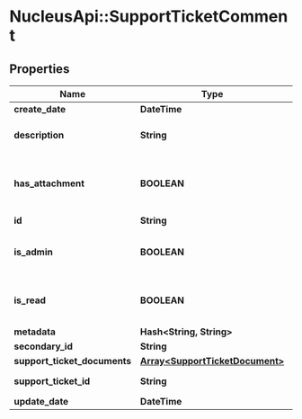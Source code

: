 # NucleusApi::SupportTicketComment

## Properties
Name | Type | Description | Notes
------------ | ------------- | ------------- | -------------
**create_date** | **DateTime** |  | [optional] 
**description** | **String** | SupportTicket Comment Description | [optional] 
**has_attachment** | **BOOLEAN** | Does the SupportTicket Comment contain an attachment | [optional] 
**id** | **String** |  | [optional] 
**is_admin** | **BOOLEAN** | Is the SupportTicket Comment an admin | [optional] 
**is_read** | **BOOLEAN** | Is the SupportTicket Comment read | [optional] 
**metadata** | **Hash&lt;String, String&gt;** |  | [optional] 
**secondary_id** | **String** |  | [optional] 
**support_ticket_documents** | [**Array&lt;SupportTicketDocument&gt;**](SupportTicketDocument.md) |  | [optional] 
**support_ticket_id** | **String** | SupportTicket Id | 
**update_date** | **DateTime** |  | [optional] 


